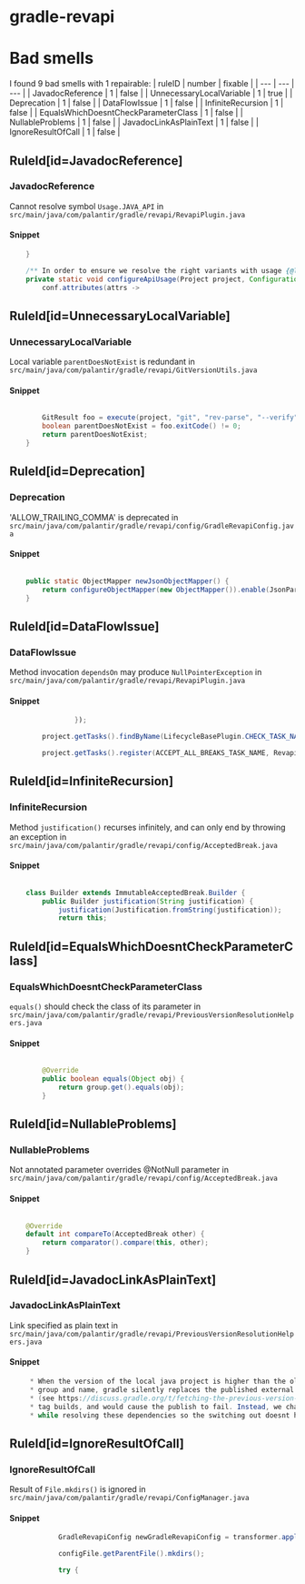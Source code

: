 # gradle-revapi 
 
# Bad smells
I found 9 bad smells with 1 repairable:
| ruleID | number | fixable |
| --- | --- | --- |
| JavadocReference | 1 | false |
| UnnecessaryLocalVariable | 1 | true |
| Deprecation | 1 | false |
| DataFlowIssue | 1 | false |
| InfiniteRecursion | 1 | false |
| EqualsWhichDoesntCheckParameterClass | 1 | false |
| NullableProblems | 1 | false |
| JavadocLinkAsPlainText | 1 | false |
| IgnoreResultOfCall | 1 | false |
## RuleId[id=JavadocReference]
### JavadocReference
Cannot resolve symbol `Usage.JAVA_API`
in `src/main/java/com/palantir/gradle/revapi/RevapiPlugin.java`
#### Snippet
```java
    }

    /** In order to ensure we resolve the right variants with usage {@link Usage.JAVA_API}. */
    private static void configureApiUsage(Project project, Configuration conf) {
        conf.attributes(attrs ->
```

## RuleId[id=UnnecessaryLocalVariable]
### UnnecessaryLocalVariable
Local variable `parentDoesNotExist` is redundant
in `src/main/java/com/palantir/gradle/revapi/GitVersionUtils.java`
#### Snippet
```java

        GitResult foo = execute(project, "git", "rev-parse", "--verify", "--quiet", "0.0.0^");
        boolean parentDoesNotExist = foo.exitCode() != 0;
        return parentDoesNotExist;
    }
```

## RuleId[id=Deprecation]
### Deprecation
'ALLOW_TRAILING_COMMA' is deprecated
in `src/main/java/com/palantir/gradle/revapi/config/GradleRevapiConfig.java`
#### Snippet
```java

    public static ObjectMapper newJsonObjectMapper() {
        return configureObjectMapper(new ObjectMapper()).enable(JsonParser.Feature.ALLOW_TRAILING_COMMA);
    }

```

## RuleId[id=DataFlowIssue]
### DataFlowIssue
Method invocation `dependsOn` may produce `NullPointerException`
in `src/main/java/com/palantir/gradle/revapi/RevapiPlugin.java`
#### Snippet
```java
                });

        project.getTasks().findByName(LifecycleBasePlugin.CHECK_TASK_NAME).dependsOn(reportTask);

        project.getTasks().register(ACCEPT_ALL_BREAKS_TASK_NAME, RevapiAcceptAllBreaksTask.class, task -> {
```

## RuleId[id=InfiniteRecursion]
### InfiniteRecursion
Method `justification()` recurses infinitely, and can only end by throwing an exception
in `src/main/java/com/palantir/gradle/revapi/config/AcceptedBreak.java`
#### Snippet
```java

    class Builder extends ImmutableAcceptedBreak.Builder {
        public Builder justification(String justification) {
            justification(Justification.fromString(justification));
            return this;
```

## RuleId[id=EqualsWhichDoesntCheckParameterClass]
### EqualsWhichDoesntCheckParameterClass
`equals()` should check the class of its parameter
in `src/main/java/com/palantir/gradle/revapi/PreviousVersionResolutionHelpers.java`
#### Snippet
```java

        @Override
        public boolean equals(Object obj) {
            return group.get().equals(obj);
        }
```

## RuleId[id=NullableProblems]
### NullableProblems
Not annotated parameter overrides @NotNull parameter
in `src/main/java/com/palantir/gradle/revapi/config/AcceptedBreak.java`
#### Snippet
```java

    @Override
    default int compareTo(AcceptedBreak other) {
        return comparator().compare(this, other);
    }
```

## RuleId[id=JavadocLinkAsPlainText]
### JavadocLinkAsPlainText
Link specified as plain text
in `src/main/java/com/palantir/gradle/revapi/PreviousVersionResolutionHelpers.java`
#### Snippet
```java
     * When the version of the local java project is higher than the old published dependency and has the same
     * group and name, gradle silently replaces the published external dependency with the project dependency
     * (see https://discuss.gradle.org/t/fetching-the-previous-version-of-a-projects-jar/8571). This happens on
     * tag builds, and would cause the publish to fail. Instead, we change the group for just this thread
     * while resolving these dependencies so the switching out doesnt happen.
```

## RuleId[id=IgnoreResultOfCall]
### IgnoreResultOfCall
Result of `File.mkdirs()` is ignored
in `src/main/java/com/palantir/gradle/revapi/ConfigManager.java`
#### Snippet
```java
            GradleRevapiConfig newGradleRevapiConfig = transformer.apply(oldGradleRevapiConfig);

            configFile.getParentFile().mkdirs();

            try {
```

